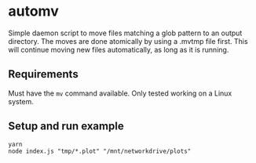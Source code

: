# automv

Simple daemon script to move files matching a glob pattern to an output directory. The moves are done atomically by using a .mvtmp file first. This will continue moving new files automatically, as long as it is running.

## Requirements

Must have the `mv` command available. Only tested working on a Linux system.

## Setup and run example

```
yarn
node index.js "tmp/*.plot" "/mnt/networkdrive/plots"
```
